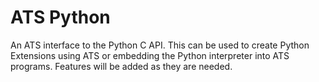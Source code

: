 ATS Python
==========

An ATS interface to the Python C API. This can be used to create
Python Extensions using ATS or embedding the Python interpreter into
ATS programs. Features will be added as they are needed.